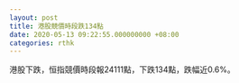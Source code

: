 ```yaml
---
layout: post
title: 港股競價時段跌134點
date: 2020-05-13 09:22:55.000000000 +08:00
categories: rthk
---
```


港股下跌，恒指競價時段報24111點，下跌134點，跌幅近0.6%。
